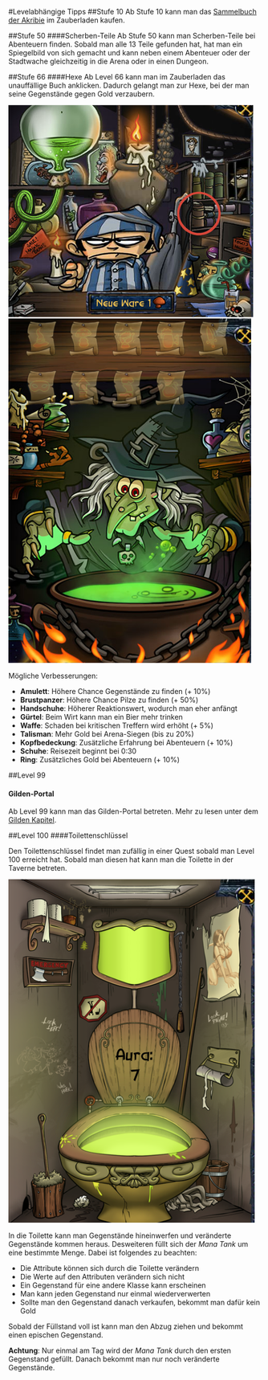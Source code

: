 #Levelabhängige Tipps
##Stufe 10
Ab Stufe 10 kann man das [Sammelbuch der Akribie](../shakes_and_fidget/sonstiges.md) im Zauberladen kaufen.

##Stufe 50
####Scherben-Teile
Ab Stufe 50 kann man Scherben-Teile bei Abenteuern finden. Sobald man alle 13 Teile gefunden hat, hat man ein Spiegelbild von sich gemacht und kann neben einem Abenteuer oder der Stadtwache gleichzeitig in die Arena oder in einen Dungeon.

##Stufe 66
####Hexe
Ab Level 66 kann man im Zauberladen das unauffällige Buch anklicken. Dadurch gelangt man zur Hexe, bei der man seine Gegenstände gegen Gold verzaubern.

<div class="large-image">
  <img src="../assets/shakes_and_fidget/ordinary_book.png"></img>
  <img src="../assets/shakes_and_fidget/witch.png"></img>
</div>

Mögliche Verbesserungen:
- **Amulett**: Höhere Chance Gegenstände zu finden (+ 10%)
- **Brustpanzer**: Höhere Chance Pilze zu finden (+ 50%)
- **Handschuhe**: Höherer Reaktionswert, wodurch man eher anfängt
- **Gürtel**: Beim Wirt kann man ein Bier mehr trinken
- **Waffe**: Schaden bei kritischen Treffern wird erhöht (+ 5%)
- **Talisman**: Mehr Gold bei Arena-Siegen (bis zu 20%)
- **Kopfbedeckung**: Zusätzliche Erfahrung bei Abenteuern (+ 10%)
- **Schuhe**: Reisezeit beginnt bei 0:30
- **Ring**: Zusätzliches Gold  bei Abenteuern (+ 10%)

##Level 99
#### Gilden-Portal

Ab Level 99 kann man das Gilden-Portal betreten. Mehr zu lesen unter dem [Gilden Kapitel](shakes_and_fidget/gilde.md).

##Level 100
####Toilettenschlüssel

Den Toilettenschlüssel findet man zufällig in einer Quest sobald man Level 100 erreicht hat. Sobald man diesen hat kann man die Toilette in der Taverne betreten.

<div class="medium-float-image">
  <img src="../assets/shakes_and_fidget/wc.png"></img>
</div>

In die Toilette kann man Gegenstände hineinwerfen und veränderte Gegenstände kommen heraus. Desweiteren füllt sich der _Mana Tank_ um eine bestimmte Menge.
Dabei ist folgendes zu beachten:

- Die Attribute können sich durch die Toilette verändern
- Die Werte auf den Attributen verändern sich nicht
- Ein Gegenstand für eine andere Klasse kann erscheinen
- Man kann jeden Gegenstand nur einmal wiederverwerten
- Sollte man den Gegenstand danach verkaufen, bekommt man dafür kein Gold

Sobald der Füllstand voll ist kann man den Abzug ziehen und bekommt einen epischen Gegenstand.

**Achtung**: Nur einmal am Tag wird der _Mana Tank_ durch den ersten Gegenstand gefüllt. Danach bekommt man nur noch veränderte Gegenstände.
